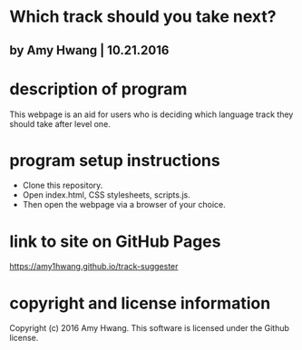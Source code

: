 # Which track should you take next?
## by Amy Hwang | 10.21.2016

# description of program
This webpage is an aid for users who is deciding which language track they should take after level one.

# program setup instructions
* Clone this repository.
* Open index.html, CSS stylesheets, scripts.js.
* Then open the webpage via a browser of your choice.

# link to site on GitHub Pages
https://amy1hwang.github.io/track-suggester

# copyright and license information
Copyright (c) 2016 Amy Hwang. This software is licensed under the Github license.
